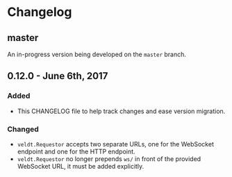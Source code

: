 # Changelog

## master

An in-progress version being developed on the `master` branch.

## 0.12.0 - June 6th, 2017
### Added
- This CHANGELOG file to help track changes and ease version migration.

### Changed
- `veldt.Requestor` accepts two separate URLs, one for the WebSocket endpoint and one for the HTTP endpoint.
- `veldt.Requestor` no longer prepends `ws/` in front of the provided WebSocket URL, it must be added explicitly.
